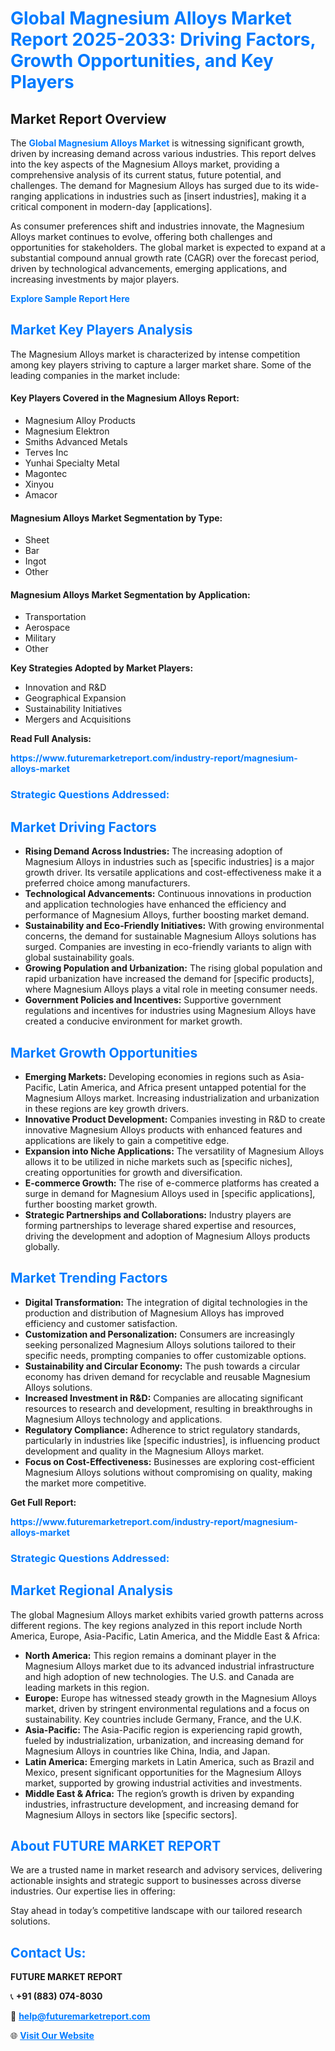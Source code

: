 <h1 style="color: #007BFF;">Global Magnesium Alloys Market Report 2025-2033: Driving Factors, Growth Opportunities, and Key Players</h1>

<section id="overview">
<h2>Market Report Overview</h2>
<p>The <a href="https://www.futuremarketreport.com/industry-report/magnesium-alloys-market" style="color: #007BFF; text-decoration: none;"><strong>Global Magnesium Alloys Market</strong></a> is witnessing significant growth, driven by increasing demand across various industries. This report delves into the key aspects of the Magnesium Alloys market, providing a comprehensive analysis of its current status, future potential, and challenges. The demand for Magnesium Alloys has surged due to its wide-ranging applications in industries such as [insert industries], making it a critical component in modern-day [applications].</p>
<p>As consumer preferences shift and industries innovate, the Magnesium Alloys market continues to evolve, offering both challenges and opportunities for stakeholders. The global market is expected to expand at a substantial compound annual growth rate (CAGR) over the forecast period, driven by technological advancements, emerging applications, and increasing investments by major players.</p>
</section>

<section id="overview">
<p><a href="https://www.futuremarketreport.com/request-sample/reportId=92086" style="color: #007BFF; text-decoration: none;"><strong>Explore Sample Report Here</strong></a></p>
</section>

<section id="key-players">
<h2 style="color: #007BFF;">Market Key Players Analysis</h2>
<p>The Magnesium Alloys market is characterized by intense competition among key players striving to capture a larger market share. Some of the leading companies in the market include:</p>
<h4>Key Players Covered in the Magnesium Alloys Report:</h4>
<ul><li>Magnesium Alloy Products</li><li>Magnesium Elektron</li><li>Smiths Advanced Metals</li><li>Terves Inc</li><li>Yunhai Specialty Metal</li><li>Magontec</li><li>Xinyou</li><li>Amacor</li></ul>
<h4>Magnesium Alloys Market Segmentation by Type:</h4>
<ul><li>Sheet</li><li>Bar</li><li>Ingot</li><li>Other</li></ul>

<h4>Magnesium Alloys Market Segmentation by Application:</h4>
<ul><li>Transportation</li><li>Aerospace</li><li>Military</li><li>Other</li></ul>
<p><strong>Key Strategies Adopted by Market Players:</strong></p>
<ul>
<li>Innovation and R&D</li>
<li>Geographical Expansion</li>
<li>Sustainability Initiatives</li>
<li>Mergers and Acquisitions</li>
</ul>
</section>

<section>
<p><strong>Read Full Analysis: </strong></p><a href="https://www.futuremarketreport.com/industry-report/magnesium-alloys-market" style="color: #007BFF; text-decoration: none;"><strong>https://www.futuremarketreport.com/industry-report/magnesium-alloys-market</strong></a>
<h3 style="color: #007BFF;">Strategic Questions Addressed:</h3>
</section>

<section id="driving-factors">
<h2 style="color: #007BFF;">Market Driving Factors</h2>
<ul>
<li><strong>Rising Demand Across Industries:</strong> The increasing adoption of Magnesium Alloys in industries such as [specific industries] is a major growth driver. Its versatile applications and cost-effectiveness make it a preferred choice among manufacturers.</li>
<li><strong>Technological Advancements:</strong> Continuous innovations in production and application technologies have enhanced the efficiency and performance of Magnesium Alloys, further boosting market demand.</li>
<li><strong>Sustainability and Eco-Friendly Initiatives:</strong> With growing environmental concerns, the demand for sustainable Magnesium Alloys solutions has surged. Companies are investing in eco-friendly variants to align with global sustainability goals.</li>
<li><strong>Growing Population and Urbanization:</strong> The rising global population and rapid urbanization have increased the demand for [specific products], where Magnesium Alloys plays a vital role in meeting consumer needs.</li>
<li><strong>Government Policies and Incentives:</strong> Supportive government regulations and incentives for industries using Magnesium Alloys have created a conducive environment for market growth.</li>
</ul>
</section>

<section id="growth-opportunities">
<h2 style="color: #007BFF;">Market Growth Opportunities</h2>
<ul>
<li><strong>Emerging Markets:</strong> Developing economies in regions such as Asia-Pacific, Latin America, and Africa present untapped potential for the Magnesium Alloys market. Increasing industrialization and urbanization in these regions are key growth drivers.</li>
<li><strong>Innovative Product Development:</strong> Companies investing in R&D to create innovative Magnesium Alloys products with enhanced features and applications are likely to gain a competitive edge.</li>
<li><strong>Expansion into Niche Applications:</strong> The versatility of Magnesium Alloys allows it to be utilized in niche markets such as [specific niches], creating opportunities for growth and diversification.</li>
<li><strong>E-commerce Growth:</strong> The rise of e-commerce platforms has created a surge in demand for Magnesium Alloys used in [specific applications], further boosting market growth.</li>
<li><strong>Strategic Partnerships and Collaborations:</strong> Industry players are forming partnerships to leverage shared expertise and resources, driving the development and adoption of Magnesium Alloys products globally.</li>
</ul>
</section>

<section id="trending-factors">
<h2 style="color: #007BFF;">Market Trending Factors</h2>
<ul>
<li><strong>Digital Transformation:</strong> The integration of digital technologies in the production and distribution of Magnesium Alloys has improved efficiency and customer satisfaction.</li>
<li><strong>Customization and Personalization:</strong> Consumers are increasingly seeking personalized Magnesium Alloys solutions tailored to their specific needs, prompting companies to offer customizable options.</li>
<li><strong>Sustainability and Circular Economy:</strong> The push towards a circular economy has driven demand for recyclable and reusable Magnesium Alloys solutions.</li>
<li><strong>Increased Investment in R&D:</strong> Companies are allocating significant resources to research and development, resulting in breakthroughs in Magnesium Alloys technology and applications.</li>
<li><strong>Regulatory Compliance:</strong> Adherence to strict regulatory standards, particularly in industries like [specific industries], is influencing product development and quality in the Magnesium Alloys market.</li>
<li><strong>Focus on Cost-Effectiveness:</strong> Businesses are exploring cost-efficient Magnesium Alloys solutions without compromising on quality, making the market more competitive.</li>
</ul>
</section>

<section>
<p><strong>Get Full Report: </strong></p><a href="https://www.futuremarketreport.com/industry-report/magnesium-alloys-market" style="color: #007BFF; text-decoration: none;"><strong>https://www.futuremarketreport.com/industry-report/magnesium-alloys-market</strong></a>
<h3 style="color: #007BFF;">Strategic Questions Addressed:</h3>
</section>


<section id="regional-analysis">
<h2 style="color: #007BFF;">Market Regional Analysis</h2>
<p>The global Magnesium Alloys market exhibits varied growth patterns across different regions. The key regions analyzed in this report include North America, Europe, Asia-Pacific, Latin America, and the Middle East & Africa:</p>
<ul>
<li><strong>North America:</strong> This region remains a dominant player in the Magnesium Alloys market due to its advanced industrial infrastructure and high adoption of new technologies. The U.S. and Canada are leading markets in this region.</li>
<li><strong>Europe:</strong> Europe has witnessed steady growth in the Magnesium Alloys market, driven by stringent environmental regulations and a focus on sustainability. Key countries include Germany, France, and the U.K.</li>
<li><strong>Asia-Pacific:</strong> The Asia-Pacific region is experiencing rapid growth, fueled by industrialization, urbanization, and increasing demand for Magnesium Alloys in countries like China, India, and Japan.</li>
<li><strong>Latin America:</strong> Emerging markets in Latin America, such as Brazil and Mexico, present significant opportunities for the Magnesium Alloys market, supported by growing industrial activities and investments.</li>
<li><strong>Middle East & Africa:</strong> The region’s growth is driven by expanding industries, infrastructure development, and increasing demand for Magnesium Alloys in sectors like [specific sectors].</li>
</ul>
</section>

<footer>
<h2 style="color: #007BFF;">About FUTURE MARKET REPORT</h2>
<p>We are a trusted name in market research and advisory services, delivering actionable insights and strategic support to businesses across diverse industries. Our expertise lies in offering:</p>

<p>Stay ahead in today’s competitive landscape with our tailored research solutions.</p>

<h2 style="color: #007BFF;">Contact Us:</h2>
<p><strong>FUTURE MARKET REPORT</strong></p>
<p>📞 <strong>+91 (883) 074-8030</strong></p>
<p>📧 <strong><a href="mailto:help@futuremarketreport.com" style="color: #007BFF;">help@futuremarketreport.com</a></strong></p>
<p>🌐 <strong><a href="https://www.futuremarketreport.com/" style="color: #007BFF;">Visit Our Website</a></strong></p>
</footer>